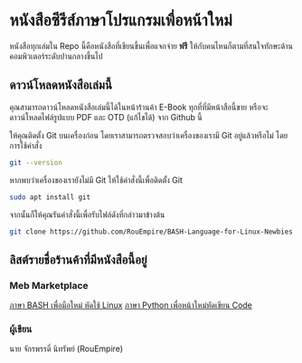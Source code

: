 
# หนังสือซีรีส์ภาษาโปรแกรมเพื่อหน้าใหม่


หนังสือทุกเล่มใน Repo นี้คือหนังสือที่เขียนขึ้นเพื่อแจกจ่าย **ฟรี** ให้กับคนไหนก็ตามที่สนใจทักษะด้านคอมพิวเตอร์ระดับปานกลางขึ้นไป




## ดาวน์โหลดหนังสือเล่มนี้

คุณสามารถดาวน์โหลดหนังสือเล่มนี้ได้ในหน้าร้านค้า E-Book ทุกที่ที่มีหน้าสือนี้ขาย หรือจะดาวน์โหลดไฟล์รูปแบบ PDF และ OTD (แก้ไขได้) จาก Github นี้

ให้คุณติดตั้ง Git บนเครื่องก่อน โดยเราสามารถตรวจสอบว่าเครื่องของเรามี Git อยู่แล้วหรือไม่ โดยการใช้คำสั่ง

```sh
git --version
```
หากพบว่าเครื่องของเรายังไม่มี Git ให้ใช้คำสั่งนี้เพื่อติดตั้ง Git

```sh
sudo apt install git
```
จากนั้นก็ให้คุณรันคำสั่งนี้เพื่อรับไฟล์ดังที่กล่าวมาข้างต้น

```sh
git clone https://github.com/RouEmpire/BASH-Language-for-Linux-Newbies
```



## ลิสต์รายชื่อร้านค้าที่มีหนังสือนี้อยู่

### Meb Marketplace
[ภาษา BASH เพื่อมือใหม่ หัดใช้ Linux](https://www.mebmarket.com/ebook-275508-ภาษา-BASH-เพื่อมือใหม่-หัดใช้-Linux)
[ภาษา Python เพื่อหน้าใหม่หัดเขียน Code](www.mebmarket.com/ebook-297170-ภาษา-Python-เพื่อหน้าใหม่หัดเขียน-Code)


### ผู้เขียน
นาย จักรพรรดิ์ นิทรัพย์ (RouEmpire)
